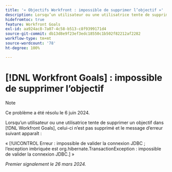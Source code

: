 ```yaml
---
title: '« Objectifs Workfront : impossible de supprimer l’objectif »'
description: Lorsqu’un utilisateur ou une utilisatrice tente de supprimer un objectif dans [!DNL Workfront Goals], celui-ci n’est pas supprimé et un message d’erreur s’affiche.
hidefromtoc: true
feature: Workfront Goals
exl-id: aa924ac8-7a07-4c58-b513-c8f9399171d4
source-git-commit: db13d8e9f23ef3edc18550c1b502f82212af2282
workflow-type: tm+mt
source-wordcount: '78'
ht-degree: 100%

---
```


# [!DNL Workfront Goals] : impossible de supprimer l’objectif

>[!NOTE]
>
>Ce problème a été résolu le 6 juin 2024.

Lorsqu’un utilisateur ou une utilisatrice tente de supprimer un objectif dans [!DNL Workfront Goals], celui-ci n’est pas supprimé et le message d’erreur suivant apparaît :

« [!UICONTROL Erreur : impossible de valider la connexion JDBC ; l’exception imbriquée est org.hibernate.TransactionException : impossible de valider la connexion JDBC.] »

_Premier signalement le 26 mars 2024._
